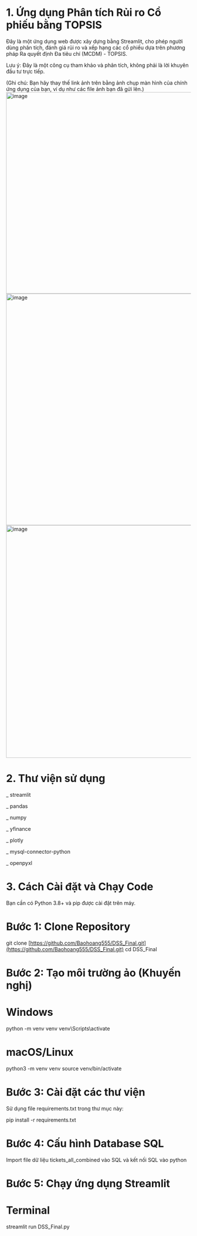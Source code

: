 # 1. Ứng dụng Phân tích Rủi ro Cổ phiếu bằng TOPSIS

Đây là một ứng dụng web được xây dựng bằng Streamlit, cho phép người dùng phân tích, đánh giá rủi ro và xếp hạng các cổ phiếu dựa trên phương pháp Ra quyết định Đa tiêu chí (MCDM) - TOPSIS.

Lưu ý: Đây là một công cụ tham khảo và phân tích, không phải là lời khuyên đầu tư trực tiếp.

(Ghi chú: Bạn hãy thay thế link ảnh trên bằng ảnh chụp màn hình của chính ứng dụng của bạn, ví dụ như các file ảnh bạn đã gửi lên.)
<img width="1535" height="549" alt="image" src="https://github.com/user-attachments/assets/8a1125a3-8054-4607-9028-886c5dc45a3e" />
<img width="1445" height="631" alt="image" src="https://github.com/user-attachments/assets/c75b7b4f-93c9-41ff-a87b-71429196f788" />
<img width="1437" height="634" alt="image" src="https://github.com/user-attachments/assets/75fb3feb-55bf-4c88-b2e7-744c03667cd6" />


# 2. Thư viện sử dụng


_ streamlit 

_ pandas 

_ numpy 

_ yfinance 

_ plotly 

_ mysql-connector-python 

_ openpyxl 


# 3. Cách Cài đặt và Chạy Code

Bạn cần có Python 3.8+ và pip được cài đặt trên máy.

# Bước 1: Clone Repository

git clone [https://github.com/Baohoang555/DSS_Final.git](https://github.com/Baohoang555/DSS_Final.git)
cd DSS_Final

# Bước 2: Tạo môi trường ảo (Khuyến nghị)

# Windows
python -m venv venv
venv\Scripts\activate

# macOS/Linux
python3 -m venv venv
source venv/bin/activate



# Bước 3: Cài đặt các thư viện

Sử dụng file requirements.txt trong thư mục này:

pip install -r requirements.txt


# Bước 4: Cấu hình Database SQL
Import file dữ liệu tickets_all_combined vào SQL và kết nối SQL vào python

# Bước 5: Chạy ứng dụng Streamlit
# Terminal
streamlit run DSS_Final.py


